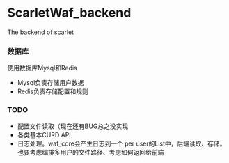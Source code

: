 # ScarletWaf_backend
The backend of scarlet

### 数据库

使用数据库Mysql和Redis
- Mysql负责存储用户数据
- Redis负责存储配置和规则

### TODO

- 配置文件读取（现在还有BUG总之没实现
- 各类基本CURD API
- 日志处理。waf_core会产生日志到一个 per user的List中，后端读取、存储。也要考虑编排多用户的文件路径、考虑如何返回给前端
